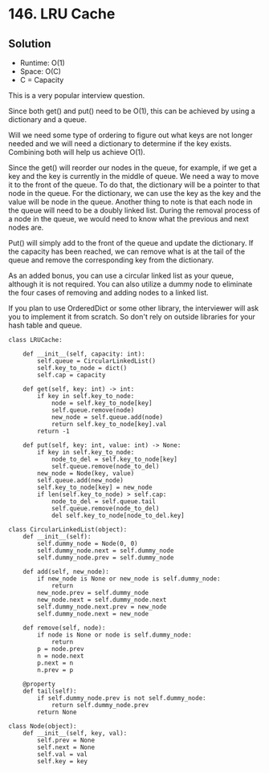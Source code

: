 # 146. LRU Cache

## Solution
- Runtime: O(1)
- Space: O(C)
- C = Capacity

This is a very popular interview question.

Since both get() and put() need to be O(1), this can be achieved by using a dictionary and a queue.

Will we need some type of ordering to figure out what keys are not longer needed and we will need a dictionary to determine if the key exists.
Combining both will help us achieve O(1).

Since the get() will reorder our nodes in the queue, for example, if we get a key and the key is currently in the middle of queue.
We need a way to move it to the front of the queue.
To do that, the dictionary will be a pointer to that node in the queue. 
For the dictionary, we can use the key as the key and the value will be node in the queue.
Another thing to note is that each node in the queue will need to be a doubly linked list.
During the removal process of a node in the queue, we would need to know what the previous and next nodes are.

Put() will simply add to the front of the queue and update the dictionary.
If the capacity has been reached, we can remove what is at the tail of the queue and remove the corresponding key from the dictionary.

As an added bonus, you can use a circular linked list as your queue, although it is not required.
You can also utilize a dummy node to eliminate the four cases of removing and adding nodes to a linked list. 

If you plan to use OrderedDict or some other library, the interviewer will ask you to implement it from scratch.
So don't rely on outside libraries for your hash table and queue.

```
class LRUCache:

    def __init__(self, capacity: int):
        self.queue = CircularLinkedList()
        self.key_to_node = dict()
        self.cap = capacity
        
    def get(self, key: int) -> int:
        if key in self.key_to_node:
            node = self.key_to_node[key]
            self.queue.remove(node)
            new_node = self.queue.add(node)
            return self.key_to_node[key].val
        return -1

    def put(self, key: int, value: int) -> None:
        if key in self.key_to_node:
            node_to_del = self.key_to_node[key]
            self.queue.remove(node_to_del)
        new_node = Node(key, value)
        self.queue.add(new_node)
        self.key_to_node[key] = new_node
        if len(self.key_to_node) > self.cap:
            node_to_del = self.queue.tail
            self.queue.remove(node_to_del)
            del self.key_to_node[node_to_del.key]
        
class CircularLinkedList(object):
    def __init__(self):
        self.dummy_node = Node(0, 0)
        self.dummy_node.next = self.dummy_node
        self.dummy_node.prev = self.dummy_node
        
    def add(self, new_node):
        if new_node is None or new_node is self.dummy_node:
            return
        new_node.prev = self.dummy_node
        new_node.next = self.dummy_node.next
        self.dummy_node.next.prev = new_node
        self.dummy_node.next = new_node
        
    def remove(self, node):
        if node is None or node is self.dummy_node:
            return
        p = node.prev
        n = node.next
        p.next = n
        n.prev = p
        
    @property
    def tail(self):
        if self.dummy_node.prev is not self.dummy_node:
            return self.dummy_node.prev
        return None
        
class Node(object):
    def __init__(self, key, val):
        self.prev = None
        self.next = None
        self.val = val
        self.key = key
```
